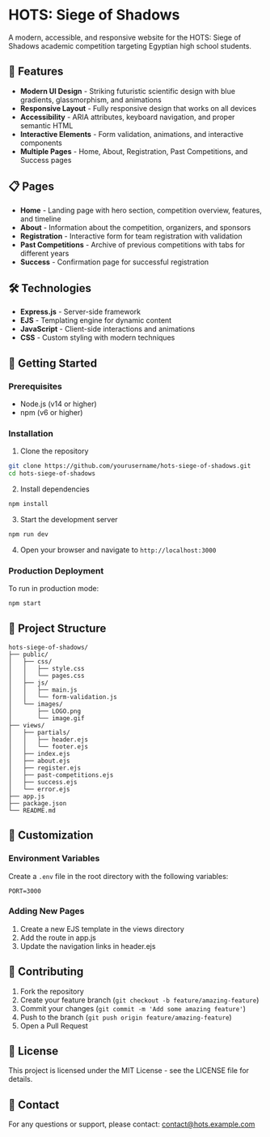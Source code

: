 # HOTS: Siege of Shadows

A modern, accessible, and responsive website for the HOTS: Siege of Shadows academic competition targeting Egyptian high school students.

## 🚀 Features

- **Modern UI Design** - Striking futuristic scientific design with blue gradients, glassmorphism, and animations
- **Responsive Layout** - Fully responsive design that works on all devices
- **Accessibility** - ARIA attributes, keyboard navigation, and proper semantic HTML
- **Interactive Elements** - Form validation, animations, and interactive components
- **Multiple Pages** - Home, About, Registration, Past Competitions, and Success pages

## 📋 Pages

- **Home** - Landing page with hero section, competition overview, features, and timeline
- **About** - Information about the competition, organizers, and sponsors
- **Registration** - Interactive form for team registration with validation
- **Past Competitions** - Archive of previous competitions with tabs for different years
- **Success** - Confirmation page for successful registration

## 🛠️ Technologies

- **Express.js** - Server-side framework
- **EJS** - Templating engine for dynamic content
- **JavaScript** - Client-side interactions and animations
- **CSS** - Custom styling with modern techniques

## 🚦 Getting Started

### Prerequisites

- Node.js (v14 or higher)
- npm (v6 or higher)

### Installation

1. Clone the repository

```bash
git clone https://github.com/yourusername/hots-siege-of-shadows.git
cd hots-siege-of-shadows
```

2. Install dependencies

```bash
npm install
```

3. Start the development server

```bash
npm run dev
```

4. Open your browser and navigate to `http://localhost:3000`

### Production Deployment

To run in production mode:

```bash
npm start
```

## 📁 Project Structure

```
hots-siege-of-shadows/
├── public/
│   ├── css/
│   │   ├── style.css
│   │   └── pages.css
│   ├── js/
│   │   ├── main.js
│   │   └── form-validation.js
│   └── images/
│       ├── LOGO.png
│       └── image.gif
├── views/
│   ├── partials/
│   │   ├── header.ejs
│   │   └── footer.ejs
│   ├── index.ejs
│   ├── about.ejs
│   ├── register.ejs
│   ├── past-competitions.ejs
│   ├── success.ejs
│   └── error.ejs
├── app.js
├── package.json
└── README.md
```

## 🔧 Customization

### Environment Variables

Create a `.env` file in the root directory with the following variables:

```
PORT=3000
```

### Adding New Pages

1. Create a new EJS template in the views directory
2. Add the route in app.js
3. Update the navigation links in header.ejs

## 🤝 Contributing

1. Fork the repository
2. Create your feature branch (`git checkout -b feature/amazing-feature`)
3. Commit your changes (`git commit -m 'Add some amazing feature'`)
4. Push to the branch (`git push origin feature/amazing-feature`)
5. Open a Pull Request

## 📝 License

This project is licensed under the MIT License - see the LICENSE file for details.

## 📧 Contact

For any questions or support, please contact: contact@hots.example.com 